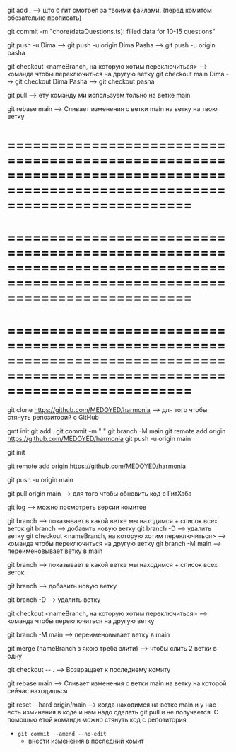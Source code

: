 git add . --> щто б гит смотрел за твоими файлами. (перед комитом обезательно прописать)

git commit -m "chore(dataQuestions.ts): filled data for 10-15 questions"

git push -u
Dima --> git push -u origin Dima
Pasha --> git push -u origin pasha

git checkout <nameBranch, на которую хотим переключиться> --> команда чтобы переключиться на другую ветку
git checkout main
Dima --> git checkout Dima
Pasha --> git checkout pasha

git pull --> ету команду ми используєм тольно на ветке main.

git rebase main --> Сливает изменения с ветки main на ветку на твою ветку

# ==============================================================================================================================

# ==============================================================================================================================

# ==============================================================================================================================

git clone https://github.com/MEDOYED/harmonia --> для того чтобы стянуть репозиторий с GitHub

gmt init git add . git commit -m " " git branch -M main git remote add origin https://github.com/MEDOYED/harmonia git push -u origin main

git init

git remote add origin https://github.com/MEDOYED/harmonia

git push -u origin main

git pull origin main --> для того чтобы обновить код с ГитХаба

git log --> можно посмотреть версии комитов

git branch --> показывает в какой ветке мы находимся + список всех веток git branch --> добавить новую ветку git branch -D --> удалить ветку git checkout <nameBranch, на которую хотим переключиться> --> команда чтобы переключиться на другую ветку git branch -M main --> переименовывает ветку в main

git branch --> показывает в какой ветке мы находимся + список всех веток

git branch --> добавить новую ветку

git branch -D --> удалить ветку

git checkout <nameBranch, на которую хотим переключиться> --> команда чтобы переключиться на другую ветку

git branch -M main --> переименовывает ветку в main

git merge (nameBranch з якою треба злити) --> чтобы слить 2 ветки в одну

git checkout -- . --> Возвращает к последнему комиту

git rebase main --> Сливает изменения с ветки main на ветку на которой сейчас находишься

git reset --hard origin/main --> когда находимся на ветке main и у нас есть изминения в коде и нам надо сделать git pull и не получается. С помощью етой команди можно стянуть код с репозитория

- `git commit --amend --no-edit`
  - внести изменения в последний комит
